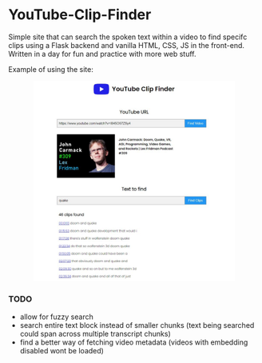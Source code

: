 # YouTube-Clip-Finder
Simple site that can search the spoken text within a video to find specifc clips using a Flask backend and vanilla HTML, CSS, JS in the front-end. Written in a day for fun and practice with more web stuff.

Example of using the site:

<p align="center">
  <img src="https://github.com/hexhowells/YouTube-Clip-Finder/blob/main/demo.jpg" width=80%>
</p>

### TODO
- allow for fuzzy search
- search entire text block instead of smaller chunks (text being searched could span across multiple transcript chunks)
- find a better way of fetching video metadata (videos with embedding disabled wont be loaded)
